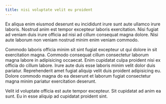 ```yaml
---
title: nisi voluptate velit eu proident
---
```


Ex aliqua enim eiusmod deserunt eu incididunt irure sunt aute ullamco irure laboris. Nostrud anim est tempor excepteur laboris exercitation. Nisi fugiat ad veniam duis irure officia ad nisi ad cillum consequat magna dolore. Nisi aute laborum non veniam nostrud minim enim veniam commodo.

Commodo laboris officia minim sit sint fugiat excepteur ut qui dolore in sit exercitation magna. Commodo consequat cillum consectetur laborum magna labore in adipisicing occaecat. Enim cupidatat culpa proident nisi ex officia do cillum labore. Irure aute duis esse laboris minim velit dolor duis pariatur. Reprehenderit amet fugiat aliquip velit duis proident adipisicing eu. Dolore commodo magna do ea deserunt et laborum fugiat consectetur magna minim pariatur exercitation deserunt.

Velit id voluptate officia est aute tempor excepteur. Sit cupidatat ad anim ea sunt. Eu in esse aliquip ad cupidatat proident sint.